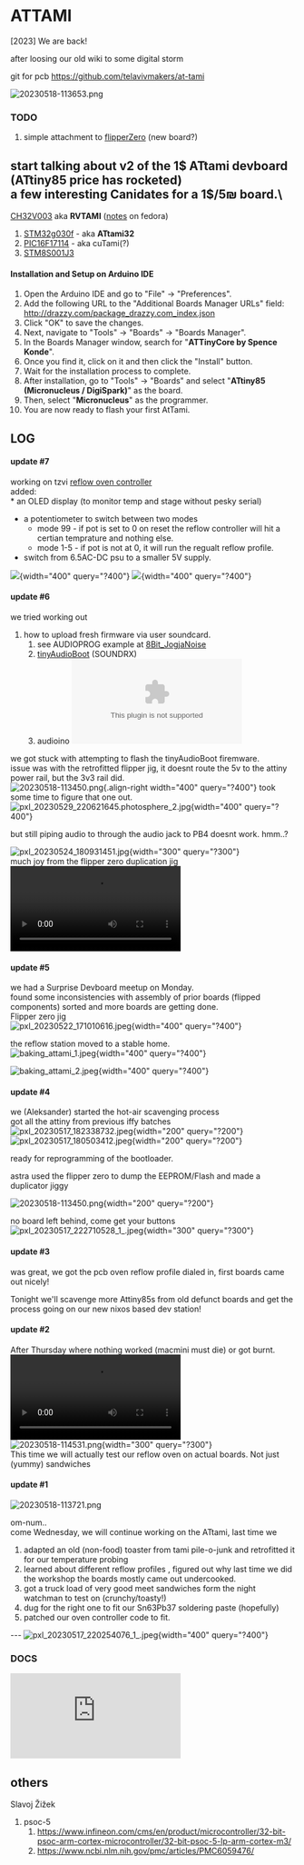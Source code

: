 # ATTAMI

\[2023\] We are back!

after loosing our old wiki to some digital storm

git for pcb <https://github.com/telavivmakers/at-tami>

![20230518-113653.png](/tamiwiki/projects/attami/20230518-113653.png)

### TODO

1.  simple attachment to
    [flipperZero](https://blog.flipperzero.one/wanna-build-a-module/)
    (new board?)

start talking about v2 of the 1\$ ATtami devboard (ATtiny85 price has
rocketed)\
a few interesting Canidates for a 1\$/5₪ board.\
-
[CH32V003](https://www.cnx-software.com/2022/10/22/10-cents-ch32v003-risc-v-mcu-offers-2kb-sram-16kb-flash-in-sop8-to-qfn20-packages/)
aka **RVTAMI**
([notes](https://gist.github.com/5shekel/3eb7de5b2139f68727455a9f20bdf07d)
on fedora)

1.  [STM32g030f](https://www.st.com/en/microcontrollers-microprocessors/stm32g030j6.html) -
    aka **ATtami32**
2.  [PIC16F17114](https://www.microchip.com/en-us/product/PIC16F17114) -
    aka cuTami(?)
3.  [STM8S001J3](https://www.st.com/resource/en/datasheet/stm8s001j3.pdf)

#### Installation and Setup on Arduino IDE

1.  Open the Arduino IDE and go to \"File\" -\> \"Preferences\".
2.  Add the following URL to the \"Additional Boards Manager URLs\"
    field: <http://drazzy.com/package_drazzy.com_index.json>
3.  Click \"OK\" to save the changes.
4.  Next, navigate to \"Tools\" -\> \"Boards\" -\> \"Boards Manager\".
5.  In the Boards Manager window, search for \"**ATTinyCore by Spence
    Konde**\".
6.  Once you find it, click on it and then click the \"Install\" button.
7.  Wait for the installation process to complete.
8.  After installation, go to \"Tools\" -\> \"Boards\" and select
    \"**ATtiny85 (Micronucleus / DigiSpark)**\" as the board.
9.  Then, select \"**Micronucleus**\" as the programmer.
10. You are now ready to flash your first AtTami.

## LOG

#### update #7

working on tzvi [reflow oven
controller](https://github.com/telavivmakers/Reflow_oven)\
added:\
\* an OLED display (to monitor temp and stage without pesky serial)

-   a potentiometer to switch between two modes
    -   mode 99 - if pot is set to 0 on reset the reflow controller will
        hit a certian temprature and nothing else.
    -   mode 1-5 - if pot is not at 0, it will run the regualt reflow
        profile.
-   switch from 6.5AC-DC psu to a smaller 5V supply.

![](/tamiwiki/projects/pxl_20230619_105207460.jpg){width="400"
query="?400"}
![](/tamiwiki/projects/pxl_20230619_212622790.jpg){width="400"
query="?400"}

#### update #6

we tried working out

1.  how to upload fresh firmware via user soundcard.
    1.  see AUDIOPROG example at
        [8Bit_JogjaNoise](https://raw.githubusercontent.com/8BitMixtape/8Bit_JogjaNoise/master/8Bit_JogjaNoise_Shematic_v01.jpg)
    2.  [tinyAudioBoot](https://github.com/ChrisMicro/TinyAudioBoot)
        (SOUNDRX)
    3.  audioino
        ![HTML-Mirror](/tamiwiki/projects/attami/audioino_the_arduino_with_audio_bootloader_files_html_mirror_.zip)

we got stuck with attempting to flash the tinyAudioBoot firemware.\
issue was with the retrofitted flipper jig, it doesnt route the 5v to
the attiny power rail, but the 3v3 rail did.\
![20230518-113450.png](/tamiwiki/projects/attami/20230518-113450.png){.align-right
width="400" query="?400"} took some time to figure that one out.\
![pxl_20230529_220621645.photosphere_2.jpg](/tamiwiki/projects/pxl_20230529_220621645.photosphere_2.jpg){width="400"
query="?400"}

but still piping audio to through the audio jack to PB4 doesnt work.
hmm..?

![pxl_20230524_180931451.jpg](/tamiwiki/projects/pxl_20230524_180931451.jpg){width="300"
query="?300"}\
much joy from the flipper zero duplication jig\
![flash_flipper_attami.mp4](/tamiwiki/projects/flash_flipper_attami.mp4)

#### update #5

we had a Surprise Devboard meetup on Monday.\
found some inconsistencies with assembly of prior boards (flipped
components) sorted and more boards are getting done.\
Flipper zero jig\
![pxl_20230522_171010616.jpeg](/tamiwiki/projects/attami/pxl_20230522_171010616.jpeg){width="400"
query="?400"}

the reflow station moved to a stable home.\
![baking_attami_1.jpeg](/tamiwiki/projects/attami/baking_attami_1.jpeg){width="400"
query="?400"}

![baking_attami_2.jpeg](/tamiwiki/projects/attami/baking_attami_2.jpeg){width="400"
query="?400"}

#### update #4

we (Aleksander) started the hot-air scavenging process\
got all the attiny from previous iffy batches\
![pxl_20230517_182338732.jpeg](/tamiwiki/projects/attami/pxl_20230517_182338732.jpeg){width="200"
query="?200"}\
![pxl_20230517_180503412.jpeg](/tamiwiki/projects/attami/pxl_20230517_180503412.jpeg){width="200"
query="?200"}

ready for reprogramming of the bootloader.

astra used the flipper zero to dump the EEPROM/Flash and made a
duplicator jiggy

![20230518-113450.png](/tamiwiki/projects/attami/20230518-113450.png){width="200"
query="?200"}

no board left behind, come get your buttons\
![pxl_20230517_222710528_1\_.jpeg](/tamiwiki/projects/attami/pxl_20230517_222710528_1_.jpeg){width="300"
query="?300"}

#### update #3

was great, we got the pcb oven reflow profile dialed in, first boards
came out nicely!

Tonight we\'ll scavenge more Attiny85s from old defunct boards and get
the process going on our new nixos based dev station!

#### update #2

After Thursday where nothing worked (macmini must die) or got burnt.\
![video_2023-05-18_11-43-42.mp4](/tamiwiki/projects/attami/video_2023-05-18_11-43-42.mp4)\
![20230518-114531.png](/tamiwiki/projects/attami/20230518-114531.png){width="300"
query="?300"}\
This time we will actually test our reflow oven on actual boards. Not
just (yummy) sandwiches

#### update #1

![20230518-113721.png](/tamiwiki/projects/attami/20230518-113721.png)

om-num..\
come Wednesday, we will continue working on the ATtami, last time we

1.  adapted an old (non-food) toaster from tami pile-o-junk and
    retrofitted it for our temperature probing
2.  learned about different reflow profiles , figured out why last time
    we did the workshop the boards mostly came out undercooked.
3.  got a truck load of very good meet sandwiches form the night
    watchman to test on (crunchy/toasty!)
4.  dug for the right one to fit our Sn63Pb37 soldering paste
    (hopefully)
5.  patched our oven controller code to fit.

\-\--
![pxl_20230517_220254076_1\_.jpeg](/tamiwiki/projects/attami/pxl_20230517_220254076_1_.jpeg){width="400"
query="?400"}

### DOCS

![Atmel-2586-AVR-8-bit-Microcontroller-ATtiny25-ATtiny45-ATtiny85_Datasheet.pdf](https://ww1.microchip.com/downloads/en/DeviceDoc/Atmel-2586-AVR-8-bit-Microcontroller-ATtiny25-ATtiny45-ATtiny85_Datasheet.pdf)

## others

Slavoj Žižek

1.  psoc-5
    1.  <https://www.infineon.com/cms/en/product/microcontroller/32-bit-psoc-arm-cortex-microcontroller/32-bit-psoc-5-lp-arm-cortex-m3/>
    2.  <https://www.ncbi.nlm.nih.gov/pmc/articles/PMC6059476/>

